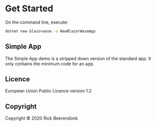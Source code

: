 # Get Started

On the command line, execute:

```zsh
dotnet new blazorwasm -o NewBlazorWasmApp
```

## Simple App

The Simple App demo is a stripped down version of the standard app. It only contains the minimum code for an app.

## Licence

European Union Public Licence version 1.2

## Copyright

Copyright © 2020 Rick Beerendonk
